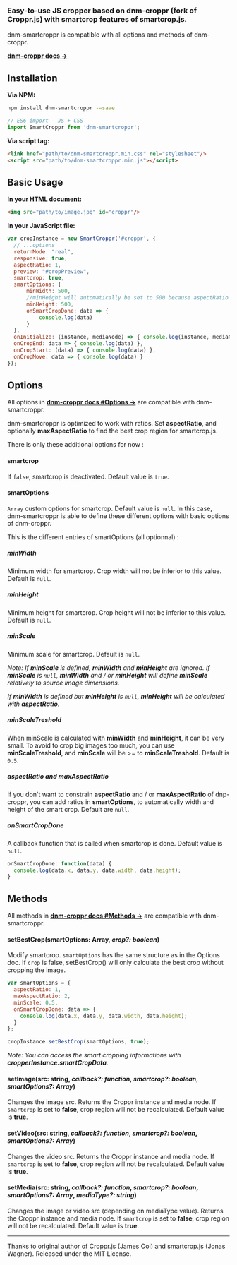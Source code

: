 ### Easy-to-use JS cropper based on dnm-croppr (fork of Croppr.js) with smartcrop features of smartcrop.js.

dnm-smartcroppr is compatible with all options and methods of dnm-croppr.

**[dnm-croppr docs →](https://github.com/devdanim/dnm-croppr)**


## Installation

**Via NPM:**

```bash
npm install dnm-smartcroppr -—save
```

```javascript
// ES6 import - JS + CSS
import SmartCroppr from 'dnm-smartcroppr';
```


**Via script tag:**

```html
<link href="path/to/dnm-smartcroppr.min.css" rel="stylesheet"/>
<script src="path/to/dnm-smartcroppr.min.js"></script>
```


## Basic Usage

**In your HTML document:**

```html
<img src="path/to/image.jpg" id="croppr"/>
```

**In your JavaScript file:**

```javascript
var cropInstance = new SmartCroppr('#croppr', {
  // ...options
  returnMode: "real",
  responsive: true,
  aspectRatio: 1,
  preview: "#cropPreview",
  smartcrop: true,
  smartOptions: {
      minWidth: 500,
      //minHeight will automatically be set to 500 because aspectRatio is 1
      minHeight: 500,
      onSmartCropDone: data => { 
          console.log(data)
      }
  },
  onInitialize: (instance, mediaNode) => { console.log(instance, mediaNode) },
  onCropEnd: data => { console.log(data) },
  onCropStart: (data) => { console.log(data) },
  onCropMove: data => { console.log(data) }
});
```



## Options

All options in **[dnm-croppr docs #Options →](https://github.com/devdanim/dnm-croppr#Options)** are compatible with dnm-smartcroppr. 

dnm-smartcroppr is optimized to work with ratios. Set **aspectRatio**, and optionally **maxAspectRatio** to find the best crop region for smartcrop.js.


There is only these additional options for now :

#### **smartcrop**

If `false`, smartcrop is deactivated. Default value is `true`.

#### **smartOptions**

`Array` custom options for smartcrop. Default value is `null`. In this case, dnm-smartcroppr is able to define these different options with basic options of dnm-croppr.

This is the different entries of smartOptions (all optionnal) :


##### **minWidth**

Minimum width for smartcrop. Crop width will not be inferior to this value. Default is `null`.

##### **minHeight**

Minimum height for smartcrop. Crop height will not be inferior to this value. Default is `null`.

##### **minScale**

Minimum scale for smartcrop. Default is `null`.

_Note: If **minScale** is defined, **minWidth** and **minHeight** are ignored. If **minScale** is `null`, **minWidth** and / or **minHeight** will define **minScale** relatively to source image dimensions._

_If **minWidth** is defined but **minHeight** is `null`, **minHeight** will be calculated with **aspectRatio**._

##### **minScaleTreshold**

When minScale is calculated with **minWidth** and **minHeight**, it can be very small. To avoid to crop big images too much, you can use **minScaleTreshold**, and **minScale** will be >= to **minScaleTreshold**. Default is `0.5`.


##### **aspectRatio** and **maxAspectRatio** 

If you don't want to constrain **aspectRatio** and / or **maxAspectRatio** of dnp-croppr, you can add ratios in **smartOptions**, to automatically width and height of the smart crop. Default are `null`.

##### **onSmartCropDone**

A callback function that is called when smartcrop is done. Default value is `null`.

```javascript
onSmartCropDone: function(data) {
  console.log(data.x, data.y, data.width, data.height);
}
```




## Methods

All methods in **[dnm-croppr docs #Methods →](https://github.com/devdanim/dnm-croppr#Methods)** are compatible with dnm-smartcroppr. 

#### setBestCrop(smartOptions: Array, _crop?: boolean_)

Modify smartcrop. `smartOptions` has the same structure as in the Options doc. If `crop` is false, setBestCrop() will only calculate the best crop without cropping the image.


```javascript
var smartOptions = {
  aspectRatio: 1,
  maxAspectRatio: 2,
  minScale: 0.5,
  onSmartCropDone: data => {
    console.log(data.x, data.y, data.width, data.height);
  }
};

cropInstance.setBestCrop(smartOptions, true);
```

_Note: You can access the smart cropping informations with **cropperInstance.smartCropData**._


#### setImage(src: string, _callback?: function_, _smartcrop?: boolean_, _smartOptions?: Array_)

Changes the image src. Returns the Croppr instance and media node. If `smartcrop` is set to **false**, crop region will not be recalculated. Default value is **true**.

#### setVideo(src: string, _callback?: function_, _smartcrop?: boolean_, _smartOptions?: Array_)

Changes the video src. Returns the Croppr instance and media node. If `smartcrop` is set to **false**, crop region will not be recalculated. Default value is **true**.

#### setMedia(src: string, _callback?: function_, _smartcrop?: boolean_, _smartOptions?: Array_, _mediaType?: string_)

Changes the image or video src (depending on mediaType value). Returns the Croppr instance and media node. If `smartcrop` is set to **false**, crop region will not be recalculated. Default value is **true**.



- - -

Thanks to original author of Croppr.js (James Ooi) and smartcrop.js (Jonas Wagner).
Released under the MIT License.
